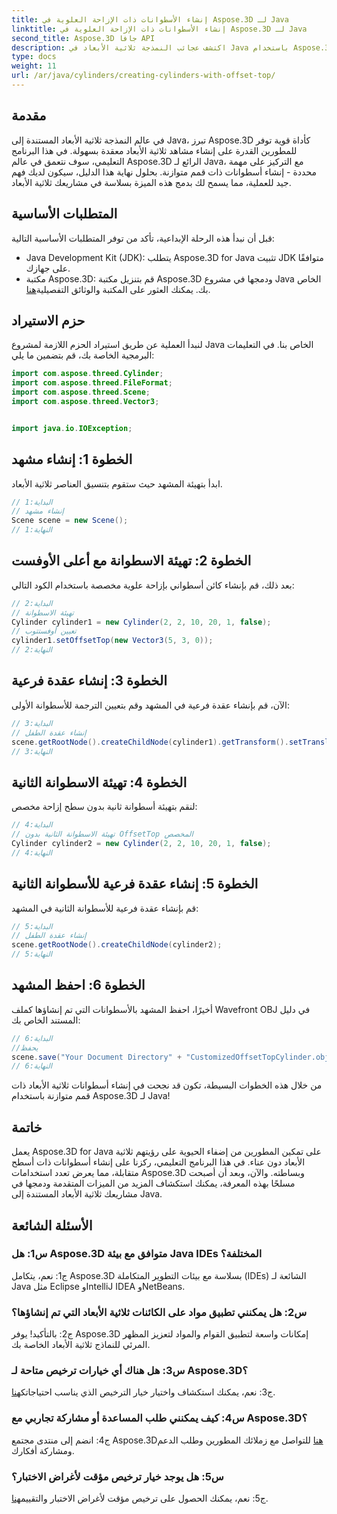 ```yaml
---
title: إنشاء الأسطوانات ذات الإزاحة العلوية في Aspose.3D لـ Java
linktitle: إنشاء الأسطوانات ذات الإزاحة العلوية في Aspose.3D لـ Java
second_title: Aspose.3D جافا API
description: اكتشف عجائب النمذجة ثلاثية الأبعاد في Java باستخدام Aspose.3D. تعلم كيفية إنشاء أسطوانات آسرة ذات أسطح متوازنة دون عناء.
type: docs
weight: 11
url: /ar/java/cylinders/creating-cylinders-with-offset-top/
---
```

## مقدمة

في عالم النمذجة ثلاثية الأبعاد المستندة إلى Java، تبرز Aspose.3D كأداة قوية توفر للمطورين القدرة على إنشاء مشاهد ثلاثية الأبعاد معقدة بسهولة. في هذا البرنامج التعليمي، سوف نتعمق في عالم Aspose.3D الرائع لـ Java، مع التركيز على مهمة محددة - إنشاء أسطوانات ذات قمم متوازنة. بحلول نهاية هذا الدليل، سيكون لديك فهم جيد للعملية، مما يسمح لك بدمج هذه الميزة بسلاسة في مشاريعك ثلاثية الأبعاد.

## المتطلبات الأساسية

قبل أن نبدأ هذه الرحلة الإبداعية، تأكد من توفر المتطلبات الأساسية التالية:

- Java Development Kit (JDK): يتطلب Aspose.3D for Java تثبيت JDK متوافقًا على جهازك.
-  مكتبة Aspose.3D: قم بتنزيل مكتبة Aspose.3D ودمجها في مشروع Java الخاص بك. يمكنك العثور على المكتبة والوثائق التفصيلية[هنا](https://releases.aspose.com/3d/java/).

## حزم الاستيراد

لنبدأ العملية عن طريق استيراد الحزم اللازمة لمشروع Java الخاص بنا. في التعليمات البرمجية الخاصة بك، قم بتضمين ما يلي:

```java
import com.aspose.threed.Cylinder;
import com.aspose.threed.FileFormat;
import com.aspose.threed.Scene;
import com.aspose.threed.Vector3;


import java.io.IOException;
```

## الخطوة 1: إنشاء مشهد

ابدأ بتهيئة المشهد حيث ستقوم بتنسيق العناصر ثلاثية الأبعاد.

```java
// البداية:1
// إنشاء مشهد
Scene scene = new Scene();
// النهاية:1
```

## الخطوة 2: تهيئة الاسطوانة مع أعلى الأوفست

بعد ذلك، قم بإنشاء كائن أسطواني بإزاحة علوية مخصصة باستخدام الكود التالي:

```java
// البداية:2
// تهيئة الاسطوانة
Cylinder cylinder1 = new Cylinder(2, 2, 10, 20, 1, false);
// تعيين أوفستتوب
cylinder1.setOffsetTop(new Vector3(5, 3, 0));
// النهاية:2
```

## الخطوة 3: إنشاء عقدة فرعية

الآن، قم بإنشاء عقدة فرعية في المشهد وقم بتعيين الترجمة للأسطوانة الأولى:

```java
// البداية:3
// إنشاء عقدة الطفل
scene.getRootNode().createChildNode(cylinder1).getTransform().setTranslation(10, 0, 0);
// النهاية:3
```

## الخطوة 4: تهيئة الاسطوانة الثانية

لنقم بتهيئة أسطوانة ثانية بدون سطح إزاحة مخصص:

```java
// البداية:4
// تهيئة الاسطوانة الثانية بدون OffsetTop المخصص
Cylinder cylinder2 = new Cylinder(2, 2, 10, 20, 1, false);
// النهاية:4
```

## الخطوة 5: إنشاء عقدة فرعية للأسطوانة الثانية

قم بإنشاء عقدة فرعية للأسطوانة الثانية في المشهد:

```java
// البداية:5
// إنشاء عقدة الطفل
scene.getRootNode().createChildNode(cylinder2);
// النهاية:5
```

## الخطوة 6: احفظ المشهد

أخيرًا، احفظ المشهد بالأسطوانات التي تم إنشاؤها كملف Wavefront OBJ في دليل المستند الخاص بك:

```java
// البداية:6
//يحفظ
scene.save("Your Document Directory" + "CustomizedOffsetTopCylinder.obj", FileFormat.WAVEFRONTOBJ);
// النهاية:6
```

من خلال هذه الخطوات البسيطة، تكون قد نجحت في إنشاء أسطوانات ثلاثية الأبعاد ذات قمم متوازنة باستخدام Aspose.3D لـ Java!

## خاتمة

يعمل Aspose.3D for Java على تمكين المطورين من إضفاء الحيوية على رؤيتهم ثلاثية الأبعاد دون عناء. في هذا البرنامج التعليمي، ركزنا على إنشاء أسطوانات ذات أسطح متقابلة، مما يعرض تعدد استخدامات Aspose.3D وبساطته. والآن، وبعد أن أصبحت مسلحًا بهذه المعرفة، يمكنك استكشاف المزيد من الميزات المتقدمة ودمجها في مشاريعك ثلاثية الأبعاد المستندة إلى Java.

## الأسئلة الشائعة

### س1: هل Aspose.3D متوافق مع بيئة Java IDEs المختلفة؟

ج1: نعم، يتكامل Aspose.3D بسلاسة مع بيئات التطوير المتكاملة (IDEs) الشائعة لـ Java مثل Eclipse وIntelliJ IDEA وNetBeans.

### س2: هل يمكنني تطبيق مواد على الكائنات ثلاثية الأبعاد التي تم إنشاؤها؟

ج2: بالتأكيد! يوفر Aspose.3D إمكانات واسعة لتطبيق القوام والمواد لتعزيز المظهر المرئي للنماذج ثلاثية الأبعاد الخاصة بك.

### س3: هل هناك أي خيارات ترخيص متاحة لـ Aspose.3D؟

ج3: نعم، يمكنك استكشاف واختيار خيار الترخيص الذي يناسب احتياجاتك[هنا](https://purchase.aspose.com/buy).

### س4: كيف يمكنني طلب المساعدة أو مشاركة تجاربي مع Aspose.3D؟

 ج4: انضم إلى منتدى مجتمع Aspose.3D[هنا](https://forum.aspose.com/c/3d/18) للتواصل مع زملائك المطورين وطلب الدعم ومشاركة أفكارك.

### س5: هل يوجد خيار ترخيص مؤقت لأغراض الاختبار؟

 ج5: نعم، يمكنك الحصول على ترخيص مؤقت لأغراض الاختبار والتقييم[هنا](https://purchase.aspose.com/temporary-license/).